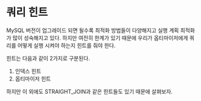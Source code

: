 # 쿼리 힌트

MySQL 버전이 업그레이드 되면 될수록 최적화 방법들이 다양해지고 실행 계획 최적화가 많이 성숙해지고 있다. 하지만 여전히 한계가 있기 때문에 우리가 옵티마이저에게 쿼리를 어떻게 실행 시켜야 하는지 힌트를 줘야 한다.

힌트는 다음과 같이 2가지로 구분된다.

1. 인덱스 힌트
2. 옵티마이저 힌트

하지만 이 외에도 STRAIGHT_JOIN과 같은 힌트들도 있기 때문에 살펴보자.